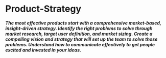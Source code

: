 # Product-Strategy
***The most effective products start with a comprehensive market-based, insight-driven strategy. Identify the right problems to solve through market research, target user definition, and market sizing. Create a compelling vision and strategy that will set up the team to solve those problems. Understand how to communicate effectively to get people excited and invested in your ideas.***